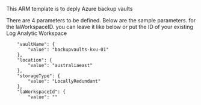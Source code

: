 This ARM template is to deply Azure backup vaults

There are 4 parameters to be defined. Below are the sample parameters. for the laWorkspaceID. you can leave it like below or put the ID of your existing Log Analytic Workspace


        "vaultName": {
            "value": "backupvaults-kxu-01"
        },
        "location": {
            "value": "australiaeast"
        },
        "storageType": {
            "value": "LocallyRedundant"
        },
        "laWorkspaceId": {
            "value": ""